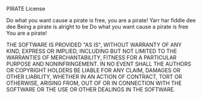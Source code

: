 PIRATE License

Do what you want cause a pirate is free, you are a pirate! 
Yarr har fiddle dee dee 
Being a pirate is alright to be
Do what you want cause a pirate is free
You are a pirate!

THE SOFTWARE IS PROVIDED "AS IS", WITHOUT WARRANTY OF ANY KIND, 
EXPRESS OR IMPLIED, INCLUDING BUT NOT LIMITED TO THE WARRANTIES OF MERCHANTABILITY, 
FITNESS FOR A PARTICULAR PURPOSE AND NONINFRINGEMENT. 
IN NO EVENT SHALL THE AUTHORS OR COPYRIGHT HOLDERS BE LIABLE FOR ANY CLAIM, 
DAMAGES OR OTHER LIABILITY, WHETHER IN AN ACTION OF CONTRACT, 
TORT OR OTHERWISE, ARISING FROM, 
OUT OF OR IN CONNECTION WITH THE SOFTWARE OR THE USE OR OTHER DEALINGS IN THE SOFTWARE.